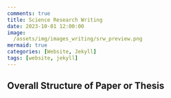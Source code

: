 ```yaml
---
comments: true
title: Science Research Writing
date: 2023-10-01 12:00:00
image:
  /assets/img/images_writing/srw_preview.png
mermaid: true
categories: [Website, Jekyll]
tags: [website, jekyll]
---
```


## Overall Structure of Paper or Thesis
